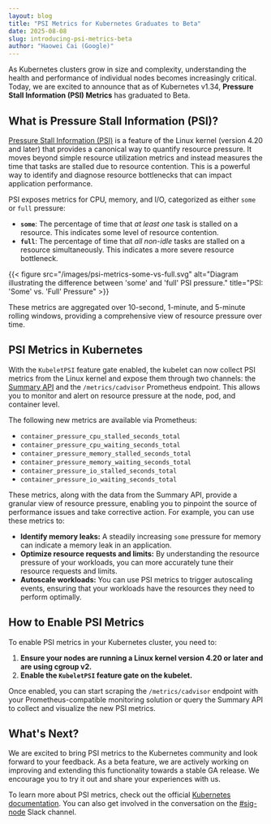 ```yaml
---
layout: blog
title: "PSI Metrics for Kubernetes Graduates to Beta"
date: 2025-08-08
slug: introducing-psi-metrics-beta
author: "Haowei Cai (Google)"
---
```


As Kubernetes clusters grow in size and complexity, understanding the health and performance of individual nodes becomes increasingly critical. Today, we are excited to announce that as of Kubernetes v1.34, **Pressure Stall Information (PSI) Metrics** has graduated to Beta.

## What is Pressure Stall Information (PSI)?

[Pressure Stall Information (PSI)](https://docs.kernel.org/accounting/psi.html) is a feature of the Linux kernel (version 4.20 and later) that provides a canonical way to quantify resource pressure. It moves beyond simple resource utilization metrics and instead measures the time that tasks are stalled due to resource contention. This is a powerful way to identify and diagnose resource bottlenecks that can impact application performance.

PSI exposes metrics for CPU, memory, and I/O, categorized as either `some` or `full` pressure:

*   **`some`**: The percentage of time that *at least one* task is stalled on a resource. This indicates some level of resource contention.
*   **`full`**: The percentage of time that *all non-idle* tasks are stalled on a resource simultaneously. This indicates a more severe resource bottleneck.

{{< figure src="/images/psi-metrics-some-vs-full.svg" alt="Diagram illustrating the difference between 'some' and 'full' PSI pressure." title="PSI: 'Some' vs. 'Full' Pressure" >}}

These metrics are aggregated over 10-second, 1-minute, and 5-minute rolling windows, providing a comprehensive view of resource pressure over time.

## PSI Metrics in Kubernetes

With the `KubeletPSI` feature gate enabled, the kubelet can now collect PSI metrics from the Linux kernel and expose them through two channels: the [Summary API](/docs/reference/instrumentation/node-metrics#summary-api-source) and the `/metrics/cadvisor` Prometheus endpoint. This allows you to monitor and alert on resource pressure at the node, pod, and container level.

The following new metrics are available via Prometheus:

*   `container_pressure_cpu_stalled_seconds_total`
*   `container_pressure_cpu_waiting_seconds_total`
*   `container_pressure_memory_stalled_seconds_total`
*   `container_pressure_memory_waiting_seconds_total`
*   `container_pressure_io_stalled_seconds_total`
*   `container_pressure_io_waiting_seconds_total`

These metrics, along with the data from the Summary API, provide a granular view of resource pressure, enabling you to pinpoint the source of performance issues and take corrective action. For example, you can use these metrics to:

*   **Identify memory leaks:** A steadily increasing `some` pressure for memory can indicate a memory leak in an application.
*   **Optimize resource requests and limits:** By understanding the resource pressure of your workloads, you can more accurately tune their resource requests and limits.
*   **Autoscale workloads:** You can use PSI metrics to trigger autoscaling events, ensuring that your workloads have the resources they need to perform optimally.

## How to Enable PSI Metrics

To enable PSI metrics in your Kubernetes cluster, you need to:

1.  **Ensure your nodes are running a Linux kernel version 4.20 or later and are using cgroup v2.**
2.  **Enable the `KubeletPSI` feature gate on the kubelet.**

Once enabled, you can start scraping the `/metrics/cadvisor` endpoint with your Prometheus-compatible monitoring solution or query the Summary API to collect and visualize the new PSI metrics.

## What's Next?

We are excited to bring PSI metrics to the Kubernetes community and look forward to your feedback. As a beta feature, we are actively working on improving and extending this functionality towards a stable GA release. We encourage you to try it out and share your experiences with us.

To learn more about PSI metrics, check out the official [Kubernetes documentation](/docs/reference/instrumentation/understand-psi-metrics/). You can also get involved in the conversation on the [#sig-node](https://kubernetes.slack.com/messages/sig-node) Slack channel.
